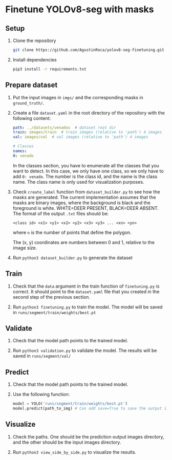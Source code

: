 # Finetune YOLOv8-seg with masks

## Setup

1. Clone the repository

    ```bash
    git clone https://github.com/AgustinRoca/yolov8-seg-finetuning.git
    ```

2. Install dependencies

    ```bash
    pip3 install -r requirements.txt
    ```

## Prepare dataset

1. Put the input images in `imgs/` and the corresponding masks in `ground_truth/`.

2. Create a file `dataset.yaml` in the root directory of the repository with the following content:
    ```yaml
    path: ../datasets/venados  # dataset root dir
    train: images/train  # train images (relative to 'path') 4 images
    val: images/val  # val images (relative to 'path') 4 images

    # Classes
    names:
    0: venado
    ```
    In the classes section, you have to enumerate all the classes that you want to detect. In this case, we only have one class, so we only have to add `0: venado`. The number is the class id, and the name is the class name. The class name is only used for visualization purposes.

3. Check `create_label` function from `dataset_builder.py` to see how the masks are generated. The current implementation assumes that the masks are binary images, where the background is black and the foreground is white. WHITE=DEER PRESENT, BLACK=DEER ABSENT. The format of the output `.txt` files should be:
    ```text
    <class id> <x1> <y1> <x2> <y2> <x3> <y3> ... <xn> <yn>
    ```
    where `n` is the number of points that define the polygon.

    The (x, y) coordinates are numbers between 0 and 1, relative to the image size.

4. Run `python3 dataset_builder.py` to generate the dataset


## Train

1. Check that the `data` argument in the train function of `finetuning.py` is correct. It should point to the `dataset.yaml` file that you created in the second step of the previous section.

2. Run `python3 finetuning.py` to train the model. The model will be saved in `runs/segment/train/weights/best.pt`

## Validate

1. Check that the model path points to the trained model.

2. Run `python3 validation.py` to validate the model. The results will be saved in `runs/segment/val/`

## Predict

1. Check that the model path points to the trained model.

2. Use the following function:

    ```python
    model = YOLO('runs/segment/train/weights/best.pt')
    model.predict(path_to_img) # Can add save=True to save the output image
    ```

## Visualize

1. Check the paths. One should be the prediction output images directory, and the other should be the input images directory.

2. Run `python3 view_side_by_side.py` to visualize the results.
